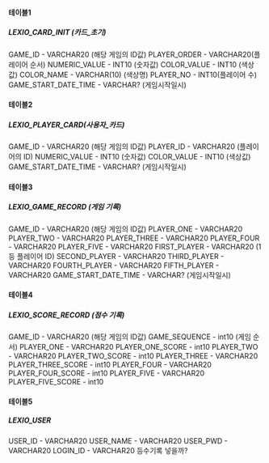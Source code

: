 #### 테이블1
##### LEXIO_CARD_INIT (카드_초기)
GAME_ID - VARCHAR20 (해당 게임의 ID값)
PLAYER_ORDER - VARCHAR20(플레이어 순서)
NUMERIC_VALUE - INT10 (숫자값)
COLOR_VALUE - INT10 (색상값)
COLOR_NAME - VARCHAR(10) (색상명)
PLAYER_NO - INT10(플레이어 수)
GAME_START_DATE_TIME - VARCHAR? (게임시작일시)

#### 테이블2
##### LEXIO_PLAYER_CARD(사용자_카드)
GAME_ID - VARCHAR20 (해당 게임의 ID값)
PLAYER_ID - VARCHAR20 (플레이어의 ID)
NUMERIC_VALUE - INT10 (숫자값)
COLOR_VALUE - INT10 (색상값)
GAME_START_DATE_TIME - VARCHAR? (게임시작일시)

#### 테이블3
##### LEXIO_GAME_RECORD (게임 기록)
GAME_ID - VARCHAR20 (해당 게임의 ID값)
PLAYER_ONE - VARCHAR20 
PLAYER_TWO - VARCHAR20
PLAYER_THREE - VARCHAR20
PLAYER_FOUR - VARCHAR20
PLAYER_FIVE - VARCHAR20
FIRST_PLAYER - VARCHAR20 (1등 플레이어 ID)
SECOND_PLAYER - VARCHAR20
THIRD_PLAYER - VARCHAR20
FOURTH_PLAYER - VARCHAR20
FIFTH_PLAYER - VARCHAR20
GAME_START_DATE_TIME - VARCHAR? (게임시작일시)

#### 테이블4
##### LEXIO_SCORE_RECORD (점수 기록)
GAME_ID - VARCHAR20 (해당 게임의 ID값)
GAME_SEQUENCE - int10 (게임 순서)
PLAYER_ONE - VARCHAR20 
PLAYER_ONE_SCORE - int10
PLAYER_TWO - VARCHAR20
PLAYER_TWO_SCORE - int10
PLAYER_THREE - VARCHAR20
PLAYER_THREE_SCORE - int10
PLAYER_FOUR - VARCHAR20
PLAYER_FOUR_SCORE - int10
PLAYER_FIVE - VARCHAR20
PLAYER_FIVE_SCORE - int10

#### 테이블5
##### LEXIO_USER
USER_ID - VARCHAR20
USER_NAME - VARCHAR20
USER_PWD - VARCHAR20
LOGIN_ID - VARCHAR20
등수기록 넣을까?
